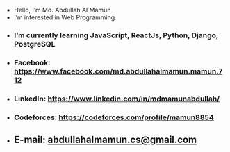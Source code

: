 - Hello, I’m Md. Abdullah Al Mamun
- I’m interested in Web Programming
- ### I’m currently learning JavaScript, ReactJs, Python, Django, PostgreSQL
- ### Facebook: https://www.facebook.com/md.abdullahalmamun.mamun.712
- ### LinkedIn: https://www.linkedin.com/in/mdmamunabdullah/
- ### Codeforces: https://codeforces.com/profile/mamun8854
- ## E-mail: abdullahalmamun.cs@gmail.com
